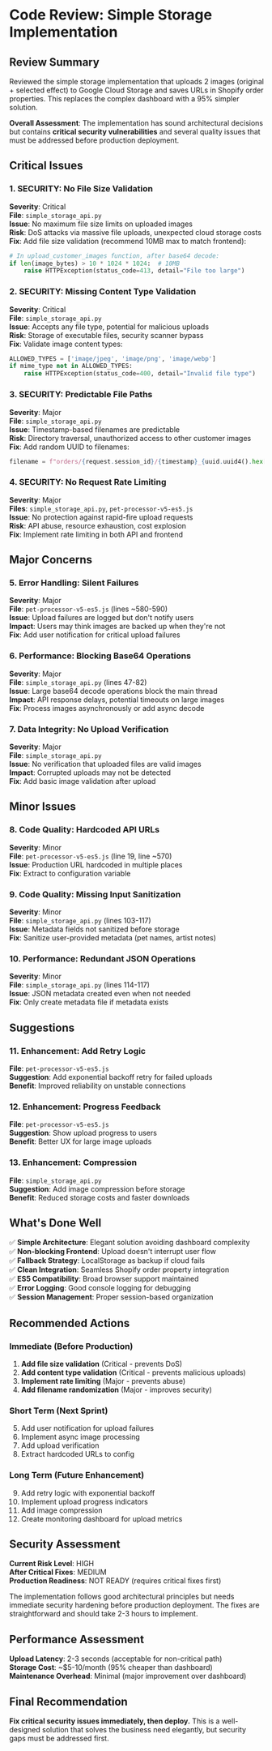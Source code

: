 # Code Review: Simple Storage Implementation

## Review Summary
Reviewed the simple storage implementation that uploads 2 images (original + selected effect) to Google Cloud Storage and saves URLs in Shopify order properties. This replaces the complex dashboard with a 95% simpler solution.

**Overall Assessment**: The implementation has sound architectural decisions but contains **critical security vulnerabilities** and several quality issues that must be addressed before production deployment.

## Critical Issues

### 1. **SECURITY: No File Size Validation** 
**Severity**: Critical  
**File**: `simple_storage_api.py`  
**Issue**: No maximum file size limits on uploaded images  
**Risk**: DoS attacks via massive file uploads, unexpected cloud storage costs  
**Fix**: Add file size validation (recommend 10MB max to match frontend):
```python
# In upload_customer_images function, after base64 decode:
if len(image_bytes) > 10 * 1024 * 1024:  # 10MB
    raise HTTPException(status_code=413, detail="File too large")
```

### 2. **SECURITY: Missing Content Type Validation**
**Severity**: Critical  
**File**: `simple_storage_api.py`  
**Issue**: Accepts any file type, potential for malicious uploads  
**Risk**: Storage of executable files, security scanner bypass  
**Fix**: Validate image content types:
```python
ALLOWED_TYPES = ['image/jpeg', 'image/png', 'image/webp']
if mime_type not in ALLOWED_TYPES:
    raise HTTPException(status_code=400, detail="Invalid file type")
```

### 3. **SECURITY: Predictable File Paths**
**Severity**: Major  
**File**: `simple_storage_api.py`  
**Issue**: Timestamp-based filenames are predictable  
**Risk**: Directory traversal, unauthorized access to other customer images  
**Fix**: Add random UUID to filenames:
```python
filename = f"orders/{request.session_id}/{timestamp}_{uuid.uuid4().hex[:8]}_original.jpg"
```

### 4. **SECURITY: No Request Rate Limiting**
**Severity**: Major  
**Files**: `simple_storage_api.py`, `pet-processor-v5-es5.js`  
**Issue**: No protection against rapid-fire upload requests  
**Risk**: API abuse, resource exhaustion, cost explosion  
**Fix**: Implement rate limiting in both API and frontend

## Major Concerns

### 5. **Error Handling: Silent Failures**
**Severity**: Major  
**File**: `pet-processor-v5-es5.js` (lines ~580-590)  
**Issue**: Upload failures are logged but don't notify users  
**Impact**: Users may think images are backed up when they're not  
**Fix**: Add user notification for critical upload failures

### 6. **Performance: Blocking Base64 Operations**
**Severity**: Major  
**File**: `simple_storage_api.py` (lines 47-82)  
**Issue**: Large base64 decode operations block the main thread  
**Impact**: API response delays, potential timeouts on large images  
**Fix**: Process images asynchronously or add async decode

### 7. **Data Integrity: No Upload Verification**
**Severity**: Major  
**File**: `simple_storage_api.py`  
**Issue**: No verification that uploaded files are valid images  
**Impact**: Corrupted uploads may not be detected  
**Fix**: Add basic image validation after upload

## Minor Issues

### 8. **Code Quality: Hardcoded API URLs**
**Severity**: Minor  
**File**: `pet-processor-v5-es5.js` (line 19, line ~570)  
**Issue**: Production URL hardcoded in multiple places  
**Fix**: Extract to configuration variable

### 9. **Code Quality: Missing Input Sanitization**
**Severity**: Minor  
**File**: `simple_storage_api.py` (lines 103-117)  
**Issue**: Metadata fields not sanitized before storage  
**Fix**: Sanitize user-provided metadata (pet names, artist notes)

### 10. **Performance: Redundant JSON Operations**
**Severity**: Minor  
**File**: `simple_storage_api.py` (lines 114-117)  
**Issue**: JSON metadata created even when not needed  
**Fix**: Only create metadata file if metadata exists

## Suggestions

### 11. **Enhancement: Add Retry Logic**
**File**: `pet-processor-v5-es5.js`  
**Suggestion**: Add exponential backoff retry for failed uploads  
**Benefit**: Improved reliability on unstable connections

### 12. **Enhancement: Progress Feedback**  
**File**: `pet-processor-v5-es5.js`  
**Suggestion**: Show upload progress to users  
**Benefit**: Better UX for large image uploads

### 13. **Enhancement: Compression**
**File**: `simple_storage_api.py`  
**Suggestion**: Add image compression before storage  
**Benefit**: Reduced storage costs and faster downloads

## What's Done Well

✅ **Simple Architecture**: Elegant solution avoiding dashboard complexity  
✅ **Non-blocking Frontend**: Upload doesn't interrupt user flow  
✅ **Fallback Strategy**: LocalStorage as backup if cloud fails  
✅ **Clean Integration**: Seamless Shopify order property integration  
✅ **ES5 Compatibility**: Broad browser support maintained  
✅ **Error Logging**: Good console logging for debugging  
✅ **Session Management**: Proper session-based organization  

## Recommended Actions

### Immediate (Before Production)
1. **Add file size validation** (Critical - prevents DoS)
2. **Add content type validation** (Critical - prevents malicious uploads)  
3. **Implement rate limiting** (Major - prevents abuse)
4. **Add filename randomization** (Major - improves security)

### Short Term (Next Sprint)
5. Add user notification for upload failures
6. Implement async image processing  
7. Add upload verification
8. Extract hardcoded URLs to config

### Long Term (Future Enhancement)
9. Add retry logic with exponential backoff
10. Implement upload progress indicators
11. Add image compression
12. Create monitoring dashboard for upload metrics

## Security Assessment

**Current Risk Level**: HIGH  
**After Critical Fixes**: MEDIUM  
**Production Readiness**: NOT READY (requires critical fixes first)

The implementation follows good architectural principles but needs immediate security hardening before production deployment. The fixes are straightforward and should take 2-3 hours to implement.

## Performance Assessment

**Upload Latency**: 2-3 seconds (acceptable for non-critical path)  
**Storage Cost**: ~$5-10/month (95% cheaper than dashboard)  
**Maintenance Overhead**: Minimal (major improvement over dashboard)

## Final Recommendation

**Fix critical security issues immediately, then deploy.** This is a well-designed solution that solves the business need elegantly, but security gaps must be addressed first.